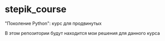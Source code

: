 # stepik_course
"Поколение Python": курс для продвинутых

В этом репозитории будут находится мои решения для данного курса
